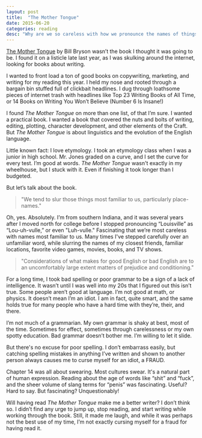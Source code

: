 ```yaml
---
layout: post
title:  "The Mother Tongue"
date: 2015-06-20
categories: reading
desc: "Why are we so careless with how we pronounce the names of things closest to us? The Mother Tongue is a fascinating dive into the history of the English language."
---
```


[The Mother Tongue](http://www.billbryson.co.uk/index.php/mother-tongue-the-story-of-the-english-language-2/) by Bill Bryson wasn’t the book I thought it was going to be. I found it on a listicle late last year, as I was skulking around the internet, looking for books about writing.

I wanted to front load a ton of good books on copywriting, marketing, and writing for my reading this year. I held my nose and rooted through a bargain bin stuffed full of clickbait headlines. I dug through loathsome pieces of internet trash with headlines like Top 23 Writing Books of All Time, or 14 Books on Writing You Won’t Believe (Number 6 Is Insane!)

I found *The Mother Tongue* on more than one list, of that I’m sure. I wanted a practical book. I wanted a book that covered the nuts and bolts of writing, editing, plotting, character development, and other elements of the Craft. But *The Mother Tongue* is about linguistics and the evolution of the English language.

Little known fact: I love etymology. I took an etymology class when I was a junior in high school. Mr. Jones graded on a curve, and I set the curve for every test. I’m good at words.  *The Mother Tongue* wasn't exactly in my wheelhouse, but I stuck with it. Even if finishing it took longer than I budgeted.

But let’s talk about the book.

<blockquote>"We tend to slur those things most familiar to us, particularly place-names."</blockquote>

Oh, yes. Absolutely. I’m from southern Indiana, and it was several years after I moved north for college before I stopped pronouncing “Louisville” as “Lou-uh-vulle,” or even "Luh-vulle." Fascinating that we’re most careless with names most familiar to us. Many times I've stepped carefully over an unfamiliar word, while slurring the names of my closest friends, familiar locations, favorite video games, movies, books, and TV shows.

<blockquote>"Considerations of what makes for good English or bad English are to an uncomfortably large extent matters of prejudice and conditioning."</blockquote>

For a long time, I took bad spelling or poor grammar to be a sign of a lack of intelligence. It wasn’t until I was well into my 20s that I figured out this isn’t true. Some people aren’t good at language. I’m not good at math, or physics. It doesn’t mean I’m an idiot. I am in fact, quite smart, and the same holds true for many people who have a hard time with they’re, their, and there.

I’m not much of a grammarian. My own grammar is shaky at best, most of the time. Sometimes for effect, sometimes through carelessness or my own spotty education. Bad grammar doesn’t bother me. I’m willing to let it slide.

But there's no excuse for poor spelling. I don’t embarrass easily, but catching spelling mistakes in anything I’ve written and shown to another person always causes me to curse myself for an idiot, a FRAUD.

Chapter 14 was all about swearing. Most cultures swear. It's a natural part of human expression. Reading about the age of words like “shit” and “fuck”, and the sheer volume of slang terms for “penis” was fascinating. Useful? Hard to say. But fascinating? Unquestionably!

Will having read *The Mother Tongue* make me a better writer? I don’t think so. I didn’t find any urge to jump up, stop reading, and start writing while working through the book. Still, it made me laugh, and while it was perhaps not the best use of my time, I’m not exactly cursing myself for a fraud for having read it.
